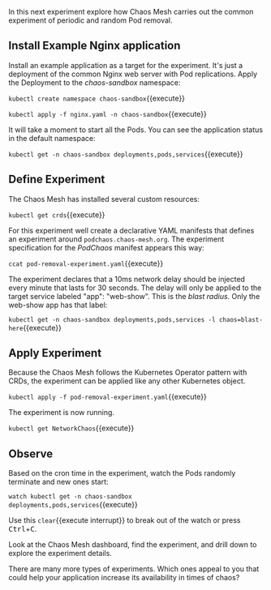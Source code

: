 In this next experiment explore how Chaos Mesh carries out the common experiment of periodic and random Pod removal.

## Install Example Nginx application

Install an example application as a target for the experiment. It's just a deployment of the common Nginx web server with Pod replications. Apply the Deployment to the _chaos-sandbox_ namespace:

`kubectl create namespace chaos-sandbox`{{execute}}

`kubectl apply -f nginx.yaml -n chaos-sandbox`{{execute}}

It will take a moment to start all the Pods. You can see the application status in the default namespace:

`kubectl get -n chaos-sandbox deployments,pods,services`{{execute}}

## Define Experiment

The Chaos Mesh has installed several custom resources:

`kubectl get crds`{{execute}}

For this experiment well create a declarative YAML manifests that defines an experiment around `podchaos.chaos-mesh.org`. The experiment specification for the _PodChaos_ manifest appears this way:

`ccat pod-removal-experiment.yaml`{{execute}}

The experiment declares that a 10ms network delay should be injected every minute that lasts for 30 seconds. The delay will only be applied to the target service labeled "app": "web-show". This is the _blast radius_. Only the web-show app has that label:

`kubectl get -n chaos-sandbox deployments,pods,services -l chaos=blast-here`{{execute}}

## Apply Experiment

Because the Chaos Mesh follows the Kubernetes Operator pattern with CRDs, the experiment can be applied like any other Kubernetes object.

`kubectl apply -f pod-removal-experiment.yaml`{{execute}}

The experiment is now running.

`kubectl get NetworkChaos`{{execute}}

## Observe

Based on the cron time in the experiment, watch the Pods randomly terminate and new ones start:

`watch kubectl get -n chaos-sandbox deployments,pods,services`{{execute}}

Use this `clear`{{execute interrupt}} to break out of the watch or press <kbd>Ctrl</kbd>+<kbd>C</kbd>.

Look at the Chaos Mesh dashboard, find the experiment, and drill down to explore the experiment details.

There are many more types of experiments. Which ones appeal to you that could help your application increase its availability in times of chaos?
